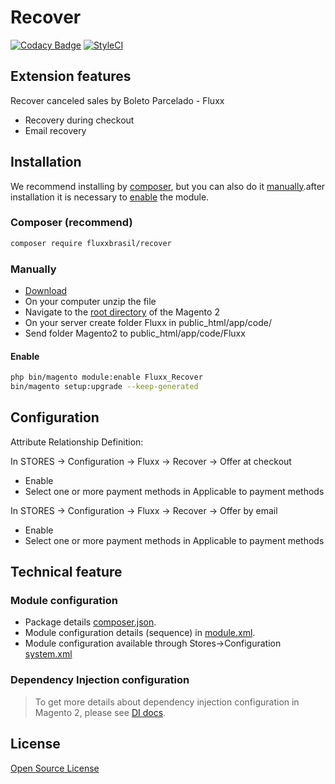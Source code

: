 # Recover

[![Codacy Badge](https://api.codacy.com/project/badge/Grade/a4d2fb1046a34ea7805cfcae0a7f8272)](https://app.codacy.com/manual/DevMagentoFluxx/recover?utm_source=github.com&utm_medium=referral&utm_content=DevMagentoFluxx/recover&utm_campaign=Badge_Grade_Dashboard)
[![StyleCI](https://github.styleci.io/repos/260533921/shield?branch=master)](https://github.styleci.io/repos/260533921)

## Extension features

Recover canceled sales by Boleto Parcelado - Fluxx
*   Recovery during checkout
*   Email recovery

## Installation

We recommend installing by [composer](README.md#via-composer), but you can also do it [manually](README.md#manual).after installation it is necessary to [enable](README.md#enable) the module.

### Composer (recommend)

``` sh
composer require fluxxbrasil/recover
```

### Manually

*   [Download](https://github.com/DevMagentoFluxx/recover/archive/master.zip)
*   On your computer unzip the file
*   Navigate to the [root directory](https://devdocs.magento.com/guides/v2.3/install-gde/basics/basics_docroot.html) of the Magento 2
*   On your server create folder Fluxx in public_html/app/code/
*   Send folder Magento2 to public_html/app/code/Fluxx

#### Enable

``` sh
php bin/magento module:enable Fluxx_Recover
bin/magento setup:upgrade --keep-generated 
```

## Configuration

Attribute Relationship Definition:

In STORES -> Configuration -> Fluxx -> Recover -> Offer at checkout

*   Enable
*   Select one or more payment methods in Applicable to payment methods

In STORES -> Configuration -> Fluxx -> Recover -> Offer by email

*   Enable
*   Select one or more payment methods in Applicable to payment methods

## Technical feature

### Module configuration
*   Package details [composer.json](composer.json).
*   Module configuration details (sequence) in [module.xml](etc/module.xml).
*   Module configuration available through Stores->Configuration [system.xml](etc/adminhtml/system.xml)

### Dependency Injection configuration
> To get more details about dependency injection configuration in Magento 2, please see [DI docs](http://devdocs.magento.com/guides/v2.0/extension-dev-guide/depend-inj.html).

## License
[Open Source License](LICENSE.txt)

